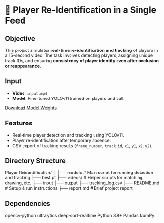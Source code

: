 # 🎯 Player Re-Identification in a Single Feed

## Objective

This project simulates **real-time re-identification and tracking** of players in a 15-second video. The task involves detecting players, assigning unique track IDs, and ensuring **consistency of player identity even after occlusion or reappearance**.


## Input

- **Video**: `input.mp4`
- **Model**: Fine-tuned YOLOv11 trained on players and ball.

[Download Model Weights](https://drive.google.com/file/d/1-5fOSHOSB9UXYPenOoZNAMScrePVcMD/view)


## Features

- Real-time player detection and tracking using YOLOv11.
- Player re-identification after temporary absence.
- CSV export of tracking results (`frame_number`, `track_id`, `x1`, `y1`, `x2`, `y2`).

## Directory Structure

Player Reidentification/
│
├── models # Main script for running detection and tracking
   ├── best.pt
├── videos/ # Helper scripts for matching, drawing, etc.
   ├── input
   ├── output
   ├── tracking_log.csv
├── README.md # Setup & run instructions
├── report.md # Brief project report

## Dependencies

opencv-python
ultralytics
deep-sort-realtime
Python 3.8+
Pandas
NumPy

